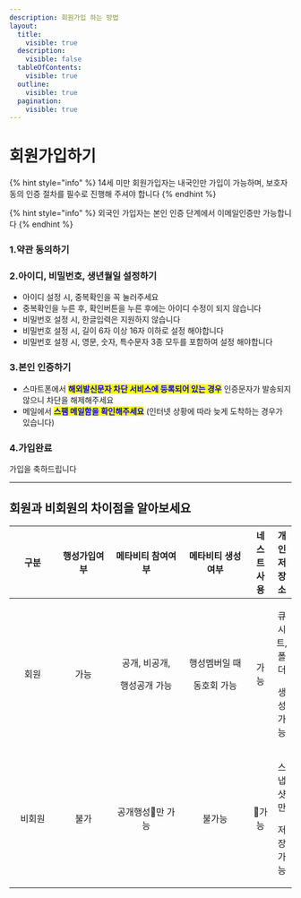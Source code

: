 ```yaml
---
description: 회원가입 하는 방법
layout:
  title:
    visible: true
  description:
    visible: false
  tableOfContents:
    visible: true
  outline:
    visible: true
  pagination:
    visible: true
---
```


# 회원가입하기

{% hint style="info" %}
14세 미만 회원가입자는 내국인만 가입이 가능하며, 보호자동의 인증 절차를 필수로 진행해 주셔야 합니다
{% endhint %}

{% hint style="info" %}
외국인 가입자는 본인 인증 단계에서  이메일인증만 가능합니다
{% endhint %}





### 1.약관 동의하기

### 2.아이디, 비밀번호, 생년월일 설정하기&#x20;

* 아이디 설정 시, 중복확인을 꼭 눌러주세요
* 중복확인을 누른 후, 확인버튼을 누른 후에는 아이디 수정이 되지 않습니다
* 비밀번호 설정 시, 한글입력은 지원하지 않습니다
* 비밀번호 설정 시, 길이 6자 이상 16자 이하로 설정 해야합니다
* 비밀번호 설정 시, 영문, 숫자, 특수문자 3종 모두를 포함하여 설정 해야합니다

### 3.본인 인증하기

* 스마트폰에서 <mark style="color:blue;">**해외발신문자 차단 서비스에 등록되어 있는 경우**</mark> 인증문자가 발송되지 않으니 차단을 해제해주세요&#x20;
* 메일에서 <mark style="color:blue;">**스팸 메일함을 확인해주세요**</mark> (인터넷 상황에 따라 늦게 도착하는 경우가 있습니다)

### 4.가입완료

가입을 축하드립니다



***

## 회원과 비회원의 차이점을 알아보세요

<table><thead><tr><th width="95" align="center">구분</th><th width="119" align="center">행성가입여부</th><th width="147" align="center">메타비티 참여여부</th><th width="153" align="center">메타비티 생성여부</th><th align="center">네스트 사용</th><th align="center">개인 저장소</th></tr></thead><tbody><tr><td align="center">회원</td><td align="center">가능</td><td align="center"><p>공개, 비공개,</p><p>행성공개 가능</p></td><td align="center"><p>행성멤버일 때</p><p>동호회 가능</p></td><td align="center">가능</td><td align="center"><p>큐시트, 폴더</p><p>생성 가능</p></td></tr><tr><td align="center">비회원</td><td align="center">불가</td><td align="center">공개행성만 가능</td><td align="center">불가능</td><td align="center">가능</td><td align="center"><p>스냅샷만 </p><p>저장 가능</p></td></tr></tbody></table>

